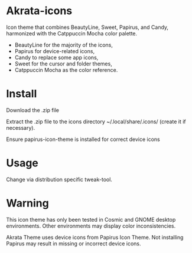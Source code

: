 # Akrata-icons
Icon theme that combines BeautyLine, Sweet, Papirus, and Candy, harmonized with the Catppuccin Mocha color palette.
* BeautyLine for the majority of the icons,
* Papirus for device-related icons,
* Candy to replace some app icons,
* Sweet for the cursor and folder themes,
* Catppuccin Mocha as the color reference.

# Install
Download the .zip file

Extract the .zip file to the icons directory ~/.local/share/.icons/ (create it if necessary).

Ensure papirus-icon-theme is installed for correct device icons

# Usage
Change via distribution specific tweak-tool.

# Warning
This icon theme has only been tested in Cosmic and GNOME desktop environments. Other environments may display color inconsistencies.

Akrata Theme uses device icons from Papirus Icon Theme. Not installing Papirus may result in missing or incorrect device icons.
